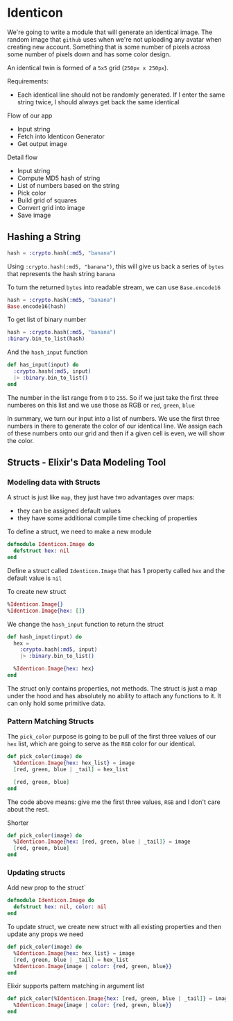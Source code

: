 # Identicon

We're going to write a module that will generate an identical image.
The random image that `github` uses when we're not uploading
any avatar when creating new account. Something that is some
number of pixels across some number of pixels down and has some
color design.

An identical twin is formed of a `5x5` grid (`250px x 250px`).

Requirements:

- Each identical line should not be randomly generated. If I
  enter the same string twice, I should always get back the
  same identical

Flow of our app

- Input string
- Fetch into Identicon Generator
- Get output image

Detail flow

- Input string
- Compute MD5 hash of string
- List of numbers based on the string
- Pick color
- Build grid of squares
- Convert grid into image
- Save image

## Hashing a String

```elixir
hash = :crypto.hash(:md5, "banana")
```

Using `:crypto.hash(:md5, "banana")`, this will give us
back a series of `bytes` that represents the hash string `banana`

To turn the returned `bytes` into readable stream, we can use
`Base.encode16`

```elixir
hash = :crypto.hash(:md5, "banana")
Base.encode16(hash)
```

To get list of binary number

```elixir
hash = :crypto.hash(:md5, "banana")
:binary.bin_to_list(hash)
```

And the `hash_input` function

```elixir
def has_input(input) do
  :crypto.hash(:md5, input)
  |> :binary.bin_to_list()
end
```

The number in the list range from `0` to `255`. So if we just take
the first three numberes on this list and we use those as RGB or
`red`, `green`, `blue`

In summary, we turn our input into a list of numbers. We use
the first three numbers in there to generate the color of our
identical line. We assign each of these numbers onto our grid
and then if a given cell is even, we will show the color.

## Structs - Elixir's Data Modeling Tool

### Modeling data with Structs

A struct is just like `map`, they just have two advantages over maps:

- they can be assigned default values
- they have some additional compile time checking of properties

To define a struct, we need to make a new module

```elixir
defmodule Identicon.Image do
  defstruct hex: nil
end
```

Define a struct called `Identicon.Image` that has 1 property
called `hex` and the default value is `nil`

To create new struct

```elixir
%Identicon.Image{}
%Identicon.Image{hex: []}
```

We change the `hash_input` function to return the struct

```elixir
def hash_input(input) do
  hex =
    :crypto.hash(:md5, input)
    |> :binary.bin_to_list()

  %Identicon.Image{hex: hex}
end
```

The struct only contains properties, not methods. The struct is
just a map under the hood and has absolutely no ability to
attach any functions to it. It can only hold some primitive data.

### Pattern Matching Structs

The `pick_color` purpose is going to be pull of the first three
values of our `hex` list, which are going to serve as the `RGB`
color for our identical.

```elixir
def pick_color(image) do
  %Identicon.Image{hex: hex_list} = image
  [red, green, blue | _tail] = hex_list

  [red, green, blue]
end
```

The code above means: give me the first three values, `RGB` and
I don't care about the rest.

Shorter

```elixir
def pick_color(image) do
  %Identicon.Image{hex: [red, green, blue | _tail]} = image
  [red, green, blue]
end
```

### Updating structs

Add new prop to the struct`

```elixir
defmodule Identicon.Image do
  defstruct hex: nil, color: nil
end
```

To update struct, we create new struct with all existing properties
and then update any props we need

```elixir
def pick_color(image) do
  %Identicon.Image{hex: hex_list} = image
  [red, green, blue | _tail] = hex_list
  %Identicon.Image{image | color: {red, green, blue}}
end
```

Elixir supports pattern matching in argument list

```elixir
def pick_color(%Identicon.Image{hex: [red, green, blue | _tail]} = image) do
  %Identicon.Image{image | color: {red, green, blue}}
end
```
